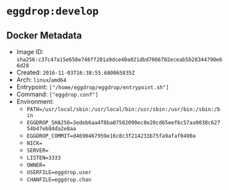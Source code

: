 # `eggdrop:develop`

## Docker Metadata

- Image ID: `sha256:c37c47a15e658e746ff201a9dce40a021dbd7066702eceab5b28344790e66d28`
- Created: `2016-11-03T16:38:55.680065835Z`
- Arch: `linux`/`amd64`
- Entrypoint: `["/home/eggdrop/eggdrop/entrypoint.sh"]`
- Command: `["eggdrop.conf"]`
- Environment:
  - `PATH=/usr/local/sbin:/usr/local/bin:/usr/sbin:/usr/bin:/sbin:/bin`
  - `EGGDROP_SHA256=3edeb6aa4f8ba07502090ec8e20cd65eef6c57aa9038c62754b47eb84da2e8aa`
  - `EGGDROP_COMMIT=d4690467959e16c8c3f214233b75fa9afaf0490a`
  - `NICK=`
  - `SERVER=`
  - `LISTEN=3333`
  - `OWNER=`
  - `USERFILE=eggdrop.user`
  - `CHANFILE=eggdrop.chan`
